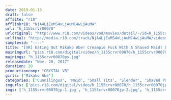 ```yaml
---
date: 2019-01-13
draft: false
affsite: "r18"
afflinkr18: "NjA4LjEuMS4xLjAuMC4wLjAuMA"
url: "h_1155crvr00070"
urloriginal: "http://www.r18.com/videos/vod/movies/detail/-/id=h_1155crvr00070"
urlfinal: "http://media.r18.com/track/NjA4LjEuMS4xLjAuMC4wLjAuMA/videos/vod/movies/detail/-/id=h_1155crvr00070"
samplevid: "----"
title: "[VR] Eating Out Mikako Abe! Creampie Fuck With A Shaved Maid! Daily Life With A Maid Who Will Do Anything For Me"
mainimgurl: "pics.r18.com/digital/video/h_1155crvr00070/h_1155crvr00070ps.jpg"
mainimgs: "h_1155crvr00070ps.jpg"
releasedate: "Nov. 20, 2017"
duration: 30
productioncomp: "CRYSTAL VR"
girls: ['Mikako Abe']
categories: ['Cunnilingus', 'Maid', 'Small Tits', 'Slender', 'Shaved Pussy', 'Featured Actress', 'Creampie', '69', 'VR Exclusive']
imgurls: ['pics.r18.com/digital/video/h_1155crvr00070/h_1155crvr00070jp-1.jpg', 'pics.r18.com/digital/video/h_1155crvr00070/h_1155crvr00070jp-2.jpg', 'pics.r18.com/digital/video/h_1155crvr00070/h_1155crvr00070jp-3.jpg', 'pics.r18.com/digital/video/h_1155crvr00070/h_1155crvr00070jp-4.jpg', 'pics.r18.com/digital/video/h_1155crvr00070/h_1155crvr00070jp-5.jpg', 'pics.r18.com/digital/video/h_1155crvr00070/h_1155crvr00070jp-6.jpg', 'pics.r18.com/digital/video/h_1155crvr00070/h_1155crvr00070jp-7.jpg', 'pics.r18.com/digital/video/h_1155crvr00070/h_1155crvr00070jp-8.jpg', 'pics.r18.com/digital/video/h_1155crvr00070/h_1155crvr00070jp-9.jpg', 'pics.r18.com/digital/video/h_1155crvr00070/h_1155crvr00070jp-10.jpg', 'pics.r18.com/digital/video/h_1155crvr00070/h_1155crvr00070jp-11.jpg', 'pics.r18.com/digital/video/h_1155crvr00070/h_1155crvr00070jp-12.jpg', 'pics.r18.com/digital/video/h_1155crvr00070/h_1155crvr00070jp-13.jpg', 'pics.r18.com/digital/video/h_1155crvr00070/h_1155crvr00070jp-14.jpg', 'pics.r18.com/digital/video/h_1155crvr00070/h_1155crvr00070jp-15.jpg', 'pics.r18.com/digital/video/h_1155crvr00070/h_1155crvr00070jp-16.jpg', 'pics.r18.com/digital/video/h_1155crvr00070/h_1155crvr00070jp-17.jpg', 'pics.r18.com/digital/video/h_1155crvr00070/h_1155crvr00070jp-18.jpg', 'pics.r18.com/digital/video/h_1155crvr00070/h_1155crvr00070jp-19.jpg', 'pics.r18.com/digital/video/h_1155crvr00070/h_1155crvr00070jp-20.jpg']
imgs: ['h_1155crvr00070jp-1.jpg', 'h_1155crvr00070jp-2.jpg', 'h_1155crvr00070jp-3.jpg', 'h_1155crvr00070jp-4.jpg', 'h_1155crvr00070jp-5.jpg', 'h_1155crvr00070jp-6.jpg', 'h_1155crvr00070jp-7.jpg', 'h_1155crvr00070jp-8.jpg', 'h_1155crvr00070jp-9.jpg', 'h_1155crvr00070jp-10.jpg', 'h_1155crvr00070jp-11.jpg', 'h_1155crvr00070jp-12.jpg', 'h_1155crvr00070jp-13.jpg', 'h_1155crvr00070jp-14.jpg', 'h_1155crvr00070jp-15.jpg', 'h_1155crvr00070jp-16.jpg', 'h_1155crvr00070jp-17.jpg', 'h_1155crvr00070jp-18.jpg', 'h_1155crvr00070jp-19.jpg', 'h_1155crvr00070jp-20.jpg']
---
```

